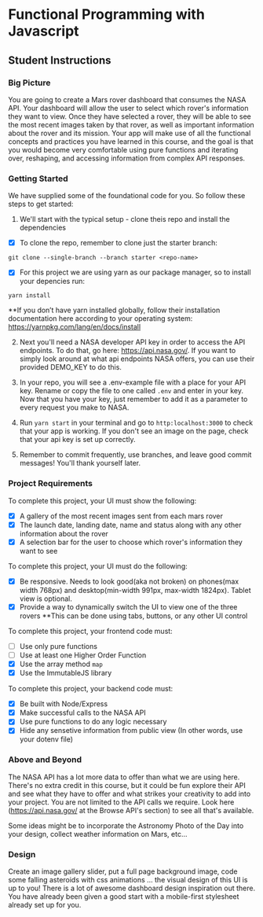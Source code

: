 # Functional Programming with Javascript 

## Student Instructions

### Big Picture

You are going to create a Mars rover dashboard that consumes the NASA API. Your dashboard will allow the user to select which rover's information they want to view. Once they have selected a rover, they will be able to see the most recent images taken by that rover, as well as important information about the rover and its mission. Your app will make use of all the functional concepts and practices you have learned in this course, and the goal is that you would become very comfortable using pure functions and iterating over, reshaping, and accessing information from complex API responses. 

### Getting Started

We have supplied some of the foundational code for you. So follow these steps to get started:

1. We'll start with the typical setup - clone theis repo and install the dependencies

 - [X] To clone the repo, remember to clone just the starter branch:

```git clone --single-branch --branch starter <repo-name>```

 - [X] For this project we are using yarn as our package manager, so to install your depencies run:

```yarn install``` 

**If you don’t have yarn installed globally, follow their installation documentation here according to your operating system: https://yarnpkg.com/lang/en/docs/install

2. Next you'll need a NASA developer API key in order to access the API endpoints. To do that, go here: https://api.nasa.gov/. If you want to simply look around at what api endpoints NASA offers, you can use their provided DEMO_KEY to do this.

3. In your repo, you will see a .env-example file with a place for your API key. Rename or copy the file to one called `.env` and enter in your key. Now that you have your key, just remember to add it as a parameter to every request you make to NASA.

5. Run `yarn start` in your terminal and go to `http:localhost:3000` to check that your app is working. If you don't see an image on the page, check that your api key is set up correctly.

6. Remember to commit frequently, use branches, and leave good commit messages! You'll thank yourself later.

### Project Requirements

To complete this project, your UI must show the following:

- [X] A gallery of the most recent images sent from each mars rover
- [X] The launch date, landing date, name and status along with any other information about the rover
- [X] A selection bar for the user to choose which rover's information they want to see

To complete this project, your UI must do the following:

- [X] Be responsive. Needs to look good(aka not broken) on phones(max width 768px) and desktop(min-width 991px, max-width 1824px). Tablet view is optional.
- [X] Provide a way to dynamically switch the UI to view one of the three rovers
**This can be done using tabs, buttons, or any other UI control

To complete this project, your frontend code must:

- [ ] Use only pure functions
- [ ] Use at least one Higher Order Function
- [X] Use the array method `map`
- [X] Use the ImmutableJS library

To complete this project, your backend code must:

- [X] Be built with Node/Express
- [X] Make successful calls to the NASA API
- [X] Use pure functions to do any logic necessary
- [X] Hide any sensetive information from public view (In other words, use your dotenv file)

### Above and Beyond

The NASA API has a lot more data to offer than what we are using here. There's no extra credit in this course, but it could be fun explore their API and see what they have to offer and what strikes your creativity to add into your project. You are not limited to the API calls we require. Look here (https://api.nasa.gov/ at the Browse API's section) to see all that's available.

Some ideas might be to incorporate the Astronomy Photo of the Day into your design, collect weather information on Mars, etc...

### Design

Create an image gallery slider, put a full page background image, code some falling asteroids with css animations ... the visual design of this UI is up to you! There is a lot of awesome dashboard design inspiration out there. You have already been given a good start with a mobile-first stylesheet already set up for you. 



